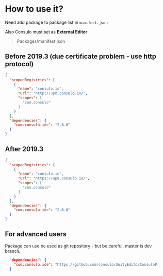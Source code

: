 # How to use it?

Need add package to package list in `manifest.json`

Also Consulo must set as **External Editor**

> Packages/manifest.json

## Before 2019.3 (due certificate problem - use http protocol)
```json
{
  "scopedRegistries": [
    {
      "name": "consulo.io",
      "url": "http://upm.consulo.io/",
      "scopes": [
        "com.consulo"
      ]
    }
  ],
  "dependencies": {
    "com.consulo.ide": "2.6.0"
  }
}
```

## After 2019.3

```json
{
  "scopedRegistries": [
    {
      "name": "consulo.io",
      "url": "https://upm.consulo.io/",
      "scopes": [
        "com.consulo"
      ]
    }
  ],
  "dependencies": {
    "com.consulo.ide": "2.6.0"
  }
}
```

## For advanced users

Package can use be used as git repository - but be careful, master is dev branch.

```json
  "dependencies": {
    "com.consulo.ide": "https://github.com/consulo/UnityEditorConsuloPlugin.git"
  }
```
